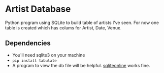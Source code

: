 
# Artist Database

Python program using SQLite to build table of artists I've seen.
For now one table is created which has colums for Artist, Date, Venue.

## Dependencies

* You'll need sqlite3 on your machine
* `pip install tabulate`
* A program to view the db file will be helpful. [sqliteonline](https://sqliteonline.com/) works fine.


